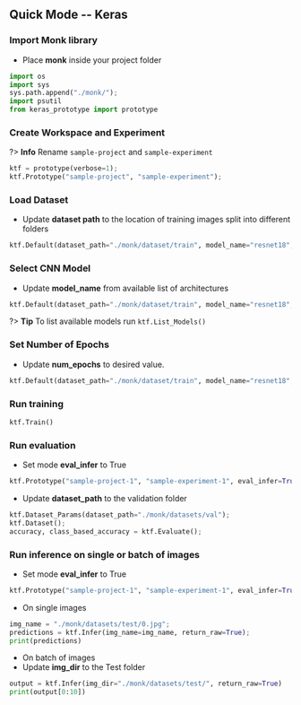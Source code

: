 ## Quick Mode -- Keras

### Import Monk library
- Place <b>monk</b> inside your project folder

```python
import os
import sys
sys.path.append("./monk/");
import psutil
from keras_prototype import prototype
```

### Create Workspace and Experiment
?> **Info** Rename `sample-project` and `sample-experiment`
```python
ktf = prototype(verbose=1);
ktf.Prototype("sample-project", "sample-experiment");
```

### Load Dataset 
- Update <b>dataset path</b> to the location of training images split into different folders

```python
ktf.Default(dataset_path="./monk/dataset/train", model_name="resnet18", freeze_base_network=True, num_epochs=2)
```

### Select CNN Model
- Update <b>model_name</b> from available list of architectures

```python
ktf.Default(dataset_path="./monk/dataset/train", model_name="resnet18", freeze_base_network=True, num_epochs=2)
```
?> **Tip** To list available models run `ktf.List_Models()`

### Set Number of Epochs
- Update <b>num_epochs</b> to desired value.

```python
ktf.Default(dataset_path="./monk/dataset/train", model_name="resnet18", freeze_base_network=True, num_epochs=2)
```

### Run training
```python
ktf.Train()
```

### Run evaluation
- Set mode <b>eval_infer</b> to True
```python
ktf.Prototype("sample-project-1", "sample-experiment-1", eval_infer=True);
```

- Update <b>dataset_path</b> to the validation folder
```python
ktf.Dataset_Params(dataset_path="./monk/datasets/val");
ktf.Dataset();
accuracy, class_based_accuracy = ktf.Evaluate();
```

### Run inference on single or batch of images
- Set mode <b>eval_infer</b> to True
```python
ktf.Prototype("sample-project-1", "sample-experiment-1", eval_infer=True);
```

- On single images
```python
img_name = "./monk/datasets/test/0.jpg";
predictions = ktf.Infer(img_name=img_name, return_raw=True);
print(predictions)
```

- On batch of images
- Update <b>img_dir</b> to the Test folder
```python
output = ktf.Infer(img_dir="./monk/datasets/test/", return_raw=True)
print(output[0:10])
```
